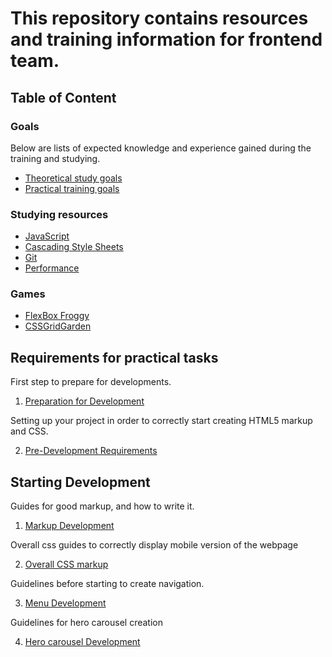 # This repository contains resources and training information for frontend team.

## Table of Content

### Goals
Below are lists of expected knowledge and experience gained during the training and studying.
 - [Theoretical study goals](goals/theoretical.md)
 - [Practical training goals](goals/practical.md)

### Studying resources
  - [JavaScript](theory/javascript.md)
  - [Cascading Style Sheets](theory/css.md)
  - [Git](theory/git.md)
  - [Performance](theory/performance.md)

### Games

  - [FlexBox Froggy](http://flexboxfroggy.com/)
  - [CSSGridGarden](http://cssgridgarden.com/)

## Requirements for practical tasks

First step to prepare for developments.

 1. [Preparation for Development](requirements/00-preparation.md)

Setting up your project in order to correctly start creating HTML5 markup and CSS.

 2. [Pre-Development Requirements](requirements/01-header.md)

## Starting Development

Guides for good markup, and how to write it.

1. [Markup Development](guides/02-markup.md)

Overall css guides to correctly display mobile version of the webpage

2. [Overall CSS markup](guides/00-css.md)

Guidelines before starting to create navigation.

3. [Menu Development](guides/01-menu.md)

Guidelines for hero carousel creation

4. [Hero carousel Development](guides/02-hero.md)

